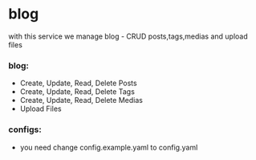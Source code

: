 # blog

with this service we manage blog - CRUD posts,tags,medias and upload files

### blog:
 - Create, Update, Read, Delete Posts
 - Create, Update, Read, Delete Tags
 - Create, Update, Read, Delete Medias
 - Upload Files

### configs:
 - you need change config.example.yaml to config.yaml 
